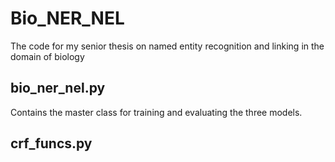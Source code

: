 # Bio_NER_NEL
The code for my senior thesis on named entity recognition and linking in the domain of biology


## bio_ner_nel.py

Contains the master class for training and evaluating the three models. 

## crf_funcs.py
